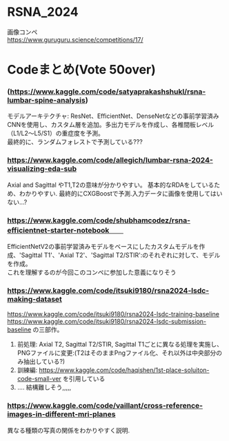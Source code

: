 # RSNA_2024
画像コンペ  
https://www.guruguru.science/competitions/17/

# Codeまとめ(Vote 50over)
### (https://www.kaggle.com/code/satyaprakashshukl/rsna-lumbar-spine-analysis)
モデルアーキテクチャ: ResNet、EfficientNet、DenseNetなどの事前学習済みCNNを使用し、カスタム層を追加。多出力モデルを作成し、各椎間板レベル（L1/L2～L5/S1）の重症度を予測。  
最終的に、ランダムフォレストで予測している???  

### https://www.kaggle.com/code/allegich/lumbar-rsna-2024-visualizing-eda-sub  
 Axial and Sagittal やT1,T2の意味が分かりやすい。  基本的なRDAをしているため、わかりやすい. 
 最終的にCXGBoostで予測.入力データに画像を使用してはいない...?  

 ### https://www.kaggle.com/code/shubhamcodez/rsna-efficientnet-starter-notebook　　
EfficientNetV2の事前学習済みモデルをベースにしたカスタムモデルを作成、'Sagittal T1'、'Axial T2'、'Sagittal T2/STIR':のそれぞれに対して、モデルを作成。   
これを理解するのが今回このコンペに参加した意義になりそう  

### https://www.kaggle.com/code/itsuki9180/rsna2024-lsdc-making-dataset    
https://www.kaggle.com/code/itsuki9180/rsna2024-lsdc-training-baseline  
https://www.kaggle.com/code/itsuki9180/rsna2024-lsdc-submission-baseline
の三部作。  
1. 前処理: Axial T2, Sagittal T2/STIR, Sagittal T1ごとに異なる処理を実施し、PNGファイルに変更:(T2はそのままPngファイル化、それ以外は中央部分のみ抽出している?)
2. 訓練編:
https://www.kaggle.com/code/haqishen/1st-place-soluiton-code-small-ver を引用している
3. ....
   結構難しそう,,,,,


### https://www.kaggle.com/code/vaillant/cross-reference-images-in-different-mri-planes
異なる種類の写真の関係をわかりやすく説明.  

